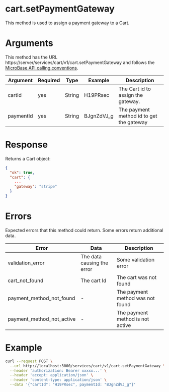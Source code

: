 # cart.setPaymentGateway

This method is used to assign a payment gateway to a Cart.

# Arguments

This method has the URL https://server/services/cart/v1/cart.setPaymentGateway and
follows the [MicroBase API calling conventions](../calling-conventions.html).

Argument | Required | Type | Example | Description
---------|----------|------|---------|------------
cartId    | yes | String | H19PRsec        | The Cart id to assign the gateway.
paymentId | yes | String | BJgnZdVJ_g      | The payment method id to get the gateway

# Response

Returns a Cart object:

```json
{
  "ok": true,
  "cart": {
    ...
    "gateway": "stripe"
  }
}
```

# Errors

Expected errors that this method could return. Some errors return additional data.

Error | Data | Description
------|------|------------
validation_error | The data causing the error | Some validation error
cart_not_found   | The cart Id | The cart was not found
payment_method_not_found  | - | The payment method was not found
payment_method_not_active | - | The payment method is not active

# Example

```bash
curl --request POST \
  --url http://localhost:3000/services/cart/v1/cart.setPaymentGateway \
  --header 'authorization: Bearer xxxxx...' \
  --header 'accept: application/json' \
  --header 'content-type: application/json' \
  --data '{"cartId": "H19PRsec", paymentId: "BJgnZdVJ_g"}'
```
